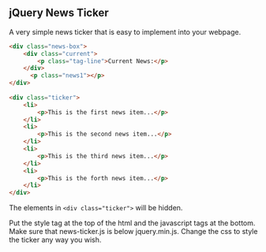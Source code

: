 ## jQuery News Ticker 

A very simple news ticker that is easy to implement into your webpage.


```html
<div class="news-box">
    <div class="current">
        <p class="tag-line">Current News:</p>
    </div>
      <p class="news1"></p>
</div>
    
<div class="ticker">
    <li>
        <p>This is the first news item...</p>
    </li>
    <li>
        <p>This is the second news item...</p>
    </li>
    <li>
        <p>This is the third news item...</p>
    </li>
    <li>
        <p>This is the forth news item...</p>
    </li>
</div>
```
The elements in ` <div class="ticker"> ` will be hidden.

Put the style tag at the top of the html
and the javascript tags at the bottom. Make sure
that news-ticker.js is below jquery.min.js. Change the css to style the ticker any way you wish.
